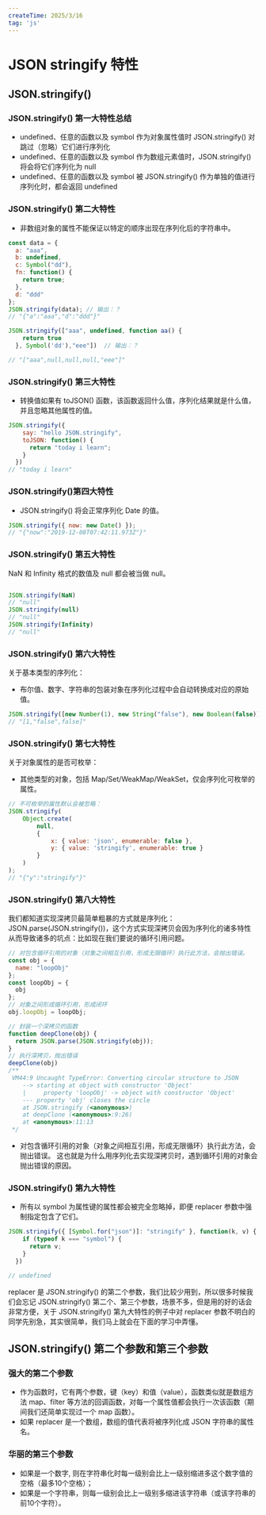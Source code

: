 ```yaml
---
createTime: 2025/3/16
tag: 'js'
---
```

# JSON stringify 特性

## JSON.stringify()

### JSON.stringify() 第一大特性总结

* undefined、任意的函数以及 symbol 作为对象属性值时 JSON.stringify() 对跳过（忽略）它们进行序列化
* undefined、任意的函数以及 symbol 作为数组元素值时，JSON.stringify() 将会将它们序列化为 null
* undefined、任意的函数以及 symbol 被 JSON.stringify() 作为单独的值进行序列化时，都会返回 undefined

### JSON.stringify() 第二大特性

* 非数组对象的属性不能保证以特定的顺序出现在序列化后的字符串中。

```javascript
const data = {
  a: "aaa",
  b: undefined,
  c: Symbol("dd"),
  fn: function() {
    return true;
  },
  d: "ddd"
};
JSON.stringify(data); // 输出：？
// "{"a":"aaa","d":"ddd"}"

JSON.stringify(["aaa", undefined, function aa() {
    return true
  }, Symbol('dd'),"eee"])  // 输出：？

// "["aaa",null,null,null,"eee"]"

```

### JSON.stringify() 第三大特性

* 转换值如果有 toJSON() 函数，该函数返回什么值，序列化结果就是什么值，并且忽略其他属性的值。

```javascript
JSON.stringify({
    say: "hello JSON.stringify",
    toJSON: function() {
      return "today i learn";
    }
  })
// "today i learn"

```

### JSON.stringify()第四大特性

* JSON.stringify() 将会正常序列化 Date 的值。

```javascript
JSON.stringify({ now: new Date() });
// "{"now":"2019-12-08T07:42:11.973Z"}"
```

### JSON.stringify() 第五大特性

NaN 和 Infinity 格式的数值及 null 都会被当做 null。

```javascript

JSON.stringify(NaN)
// "null"
JSON.stringify(null)
// "null"
JSON.stringify(Infinity)
// "null"
```

### JSON.stringify() 第六大特性

关于基本类型的序列化：

* 布尔值、数字、字符串的包装对象在序列化过程中会自动转换成对应的原始值。

```javascript
JSON.stringify([new Number(1), new String("false"), new Boolean(false)]);
// "[1,"false",false]"
```

### JSON.stringify() 第七大特性

关于对象属性的是否可枚举：

* 其他类型的对象，包括 Map/Set/WeakMap/WeakSet，仅会序列化可枚举的属性。

```javascript
// 不可枚举的属性默认会被忽略：
JSON.stringify(
    Object.create(
        null,
        {
            x: { value: 'json', enumerable: false },
            y: { value: 'stringify', enumerable: true }
        }
    )
);
// "{"y":"stringify"}"

```

### JSON.stringify() 第八大特性

我们都知道实现深拷贝最简单粗暴的方式就是序列化：JSON.parse(JSON.stringify())，这个方式实现深拷贝会因为序列化的诸多特性从而导致诸多的坑点：比如现在我们要说的循环引用问题。

```javascript
// 对包含循环引用的对象（对象之间相互引用，形成无限循环）执行此方法，会抛出错误。
const obj = {
  name: "loopObj"
};
const loopObj = {
  obj
};
// 对象之间形成循环引用，形成闭环
obj.loopObj = loopObj;

// 封装一个深拷贝的函数
function deepClone(obj) {
  return JSON.parse(JSON.stringify(obj));
}
// 执行深拷贝，抛出错误
deepClone(obj)
/**
 VM44:9 Uncaught TypeError: Converting circular structure to JSON
    --> starting at object with constructor 'Object'
    |     property 'loopObj' -> object with constructor 'Object'
    --- property 'obj' closes the circle
    at JSON.stringify (<anonymous>)
    at deepClone (<anonymous>:9:26)
    at <anonymous>:11:13
 */
```

* 对包含循环引用的对象（对象之间相互引用，形成无限循环）执行此方法，会抛出错误。
这也就是为什么用序列化去实现深拷贝时，遇到循环引用的对象会抛出错误的原因。

### JSON.stringify() 第九大特性

* 所有以 symbol 为属性键的属性都会被完全忽略掉，即便 replacer 参数中强制指定包含了它们。

```javascript
JSON.stringify({ [Symbol.for("json")]: "stringify" }, function(k, v) {
    if (typeof k === "symbol") {
      return v;
    }
  })

// undefined
```

replacer 是 JSON.stringify() 的第二个参数，我们比较少用到，所以很多时候我们会忘记 JSON.stringify() 第二个、第三个参数，场景不多，但是用的好的话会非常方便，关于 JSON.stringify() 第九大特性的例子中对 replacer 参数不明白的同学先别急，其实很简单，我们马上就会在下面的学习中弄懂。

## JSON.stringify() 第二个参数和第三个参数

### 强大的第二个参数

* 作为函数时，它有两个参数，键（key）和值（value），函数类似就是数组方法 map、filter 等方法的回调函数，对每一个属性值都会执行一次该函数（期间我们还简单实现过一个 map 函数）。
* 如果 replacer 是一个数组，数组的值代表将被序列化成 JSON 字符串的属性名。

### 华丽的第三个参数

* 如果是一个数字, 则在字符串化时每一级别会比上一级别缩进多这个数字值的空格（最多10个空格）；
* 如果是一个字符串，则每一级别会比上一级别多缩进该字符串（或该字符串的前10个字符）。
